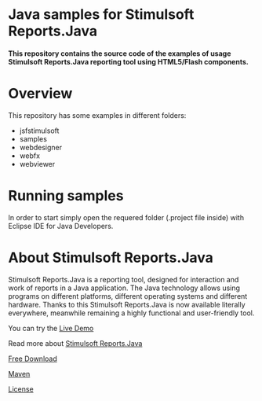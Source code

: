 # Java samples for Stimulsoft Reports.Java

#### This repository contains the source code of the examples of usage Stimulsoft Reports.Java reporting tool using HTML5/Flash components.

# Overview
This repository has some examples in different folders:
* jsfstimulsoft
* samples
* webdesigner
* webfx
* webviewer

# Running samples
In order to start simply open the requered folder (.project file inside) with Eclipse IDE for Java Developers.

# About Stimulsoft Reports.Java
Stimulsoft Reports.Java is a reporting tool, designed for interaction and work of reports in a Java application. The Java technology allows using programs on different platforms, different operating systems and different hardware. Thanks to this Stimulsoft Reports.Java is now available literally everywhere, meanwhile remaining a highly functional and user-friendly tool.

You can try the [Live Demo](http://demo.stimulsoft.com/#Java)

Read more about [Stimulsoft Reports.Java](https://www.stimulsoft.com/en/products/reports-java)

[Free Download](https://www.stimulsoft.com/en/downloads)

[Maven](https://search.maven.org/#search%7Cgav%7C1%7Cg%3A%22com.stimulsoft%22%20AND%20a%3A%22stimulsoft-reports-libs%22)

[License](LICENSE.md)
